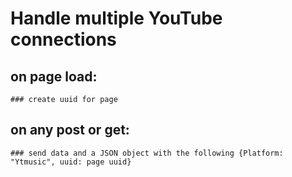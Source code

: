 # Handle multiple YouTube connections

## on page load:
    ### create uuid for page

## on any post or get:
    ### send data and a JSON object with the following {Platform: "Ytmusic", uuid: page uuid} 
